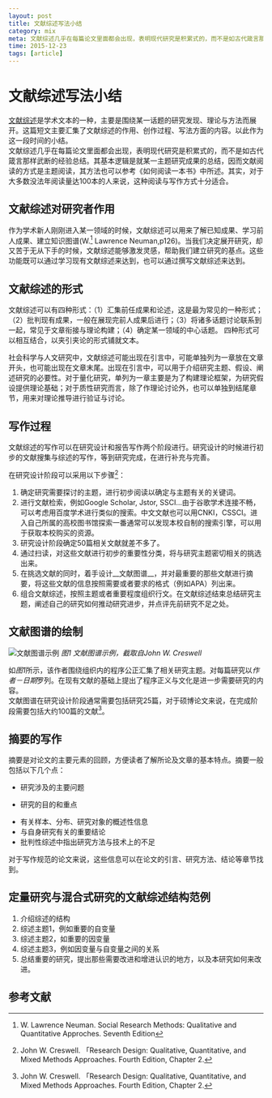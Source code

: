 ```yaml
---
layout: post
title: 文献综述写法小结
category: mix
meta: 文献综述几乎在每篇论文里面都会出现，表明现代研究是积累式的，而不是如古代箴言那样武断的经验总结。其基本逻辑是就某一主题研究成果的总结，因而文献阅读的方式是主题阅读，其方法也可以参考《如何阅读一本书》中所述。其实，对于大多数没法年阅读量达100本的人来说，这种阅读与写作方式十分适合。
time: 2015-12-23
tags: [article]
---
```


# 文献综述写法小结  

[文献综述](https://en.wikipedia.org/wiki/Literature_review)是学术文本的一种，主要是围绕某一话题的研究发现、理论与方法而展开。这篇短文主要汇集了文献综述的作用、创作过程、写法方面的内容。以此作为这一段时间的小结。   
文献综述几乎在每篇论文里面都会出现，表明现代研究是积累式的，而不是如古代箴言那样武断的经验总结。其基本逻辑是就某一主题研究成果的总结，因而文献阅读的方式是主题阅读，其方法也可以参考《如何阅读一本书》中所述。其实，对于大多数没法年阅读量达100本的人来说，这种阅读与写作方式十分适合。

## 文献综述对研究者作用  

作为学术新人刚刚进入某一领域的时候，文献综述可以用来了解已知成果、学习前人成果、建立知识图谱(W.[^1] Lawrence Neuman,p126)。当我们决定展开研究，却又苦于无从下手的时候，文献综述能够激发灵感，帮助我们建立研究的基点。这些功能既可以通过学习现有文献综述来达到，也可以通过撰写文献综述来达到。  

## 文献综述的形式  

文献综述可以有四种形式：（1）汇集前任成果和论述，这是最为常见的一种形式；（2）批判现有成果，一般在展现完前人成果后进行；（3）将诸多话题讨论联系到一起，常见于文章衔接与理论构建；（4）确定某一领域的中心话题。 四种形式可以相互结合，以夹引夹论的形式铺就文本。

社会科学与人文研究中，文献综述可能出现在引言中，可能单独列为一章放在文章开头，也可能出现在文章末尾。出现在引言中，可以用于介绍研究主题、假设、阐述研究的必要性。对于量化研究，单列为一章主要是为了构建理论框架，为研究假设提供理论基础；对于质性研究而言，除了作理论讨论外，也可以单独到结尾章节，用来对理论推导进行验证与讨论。   

## 写作过程   

文献综述的写作可以在研究设计和报告写作两个阶段进行。研究设计的时候进行初步的文献搜集与综述的写作，等到研究完成，在进行补充与完善。   

在研究设计阶段可以采用以下步骤[^2]：

1. 确定研究需要探讨的主题，进行初步阅读以确定与主题有关的关键词。  
2. 进行文献检索，例如Google Scholar, Jstor, SSCI...由于谷歌学术连接不畅，可以考虑用百度学术进行类似的搜索。中文文献也可以用CNKI，CSSCI。进入自己所属的高校图书馆探索一番通常可以发现本校自制的搜索引擎，可以用于获取本校购买的资源。  
3. 研究设计阶段确定50篇相关文献就差不多了。  
4. 通过扫读，对这些文献进行初步的重要性分类，将与研究主题密切相关的挑选出来。  
5. 在挑选文献的同时，着手设计__文献图谱__，并对最重要的那些文献进行摘要，将这些文献的信息按照需要或者要求的格式（例如APA）列出来。  
6. 组合文献综述，按照主题或者重要程度组织行文。在文献综述结束总结研究主题，阐述自己的研究如何推动研究进步，并点评先前研究不足之处。  

## 文献图谱的绘制   

![文献图谱示例](https://40.media.tumblr.com/9c007bc3ab5884a4684a79ee3970eb18/tumblr_nztfiwQ1v01t1eq7zo1_1280.jpg)  _图1 文献图谱示例，截取自John W. Creswell_   


如*图1*所示，该作者围绕组织内的程序公正汇集了相关研究主题。对每篇研究以*作者－日期*罗列。在现有文献的基础上提出了程序正义与文化是进一步需要研究的内容。   
文献图谱在研究设计阶段通常需要包括研究25篇，对于硕博论文来说，在完成阶段需要包括大约100篇的文献[^2]。   

## 摘要的写作   

摘要是对论文的主要元素的回顾，方便读者了解所论及文章的基本特点。摘要一般包括以下几个点：  

 + 研究涉及的主要问题  
 - 研究的目的和重点  
 + 有关样本、分布、研究对象的概述性信息  
 + 与自身研究有关的重要结论  
 + 批判性综述中指出研究方法与技术上的不足  

对于写作规范的论文来说，这些信息可以在论文的引言、研究方法、结论等章节找到。  

## 定量研究与混合式研究的文献综述结构范例  

1. 介绍综述的结构
2. 综述主题1，例如重要的自变量
3. 综述主题2，如重要的因变量
4. 综述主题3，例如因变量与自变量之间的关系
5. 总结重要的研究，提出那些需要改进和增进认识的地方，以及本研究如何来改进。  

## 参考文献  
 [^1]: W. Lawrence Neuman. Social Research Methods: Qualitative and Quantitative Approches. Seventh Edition
 [^2]: John W. Creswell. 「Research Design: Qualitative, Quantitative, and Mixed Methods Approaches. Fourth Edition, Chapter 2.